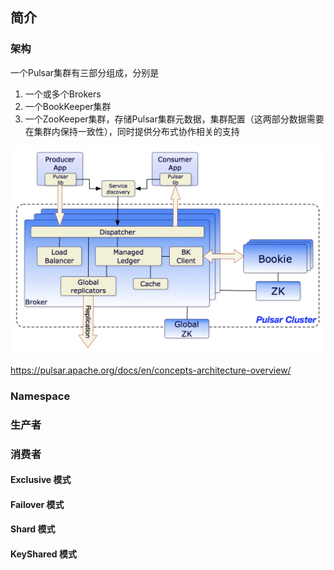 ## 简介

### 架构

一个Pulsar集群有三部分组成，分别是

1. 一个或多个Brokers
2. 一个BookKeeper集群
3. 一个ZooKeeper集群，存储Pulsar集群元数据，集群配置（这两部分数据需要在集群内保持一致性），同时提供分布式协作相关的支持

![集群架构图](./img/pulsar-system-architecture.png)

https://pulsar.apache.org/docs/en/concepts-architecture-overview/

### Namespace

### 生产者

### 消费者

#### Exclusive 模式

#### Failover 模式

#### Shard 模式

#### KeyShared 模式